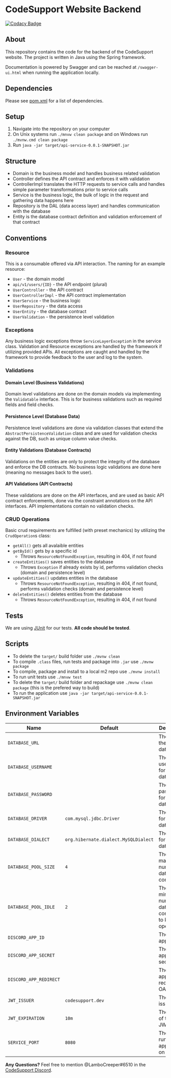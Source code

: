 # CodeSupport Website Backend

[![Codacy Badge](https://api.codacy.com/project/badge/Grade/448f0a0fbf14480ca9735246d3ade25f)](https://app.codacy.com/gh/codesupport/website-backend?utm_source=github.com&utm_medium=referral&utm_content=codesupport/website-backend&utm_campaign=Badge_Grade_Settings)

## About
This repository contains the code for the backend of the CodeSupport website. The project is written in Java using the Spring framework. 

Documentation is powered by Swagger and can be reached at `/swagger-ui.html` when running the application locally.

## Dependencies
Please see [pom.xml](https://github.com/codesupport/website-backend/blob/develop/pom.xml) for a list of dependencies.

## Setup
1. Navigate into the repository on your computer
2. On Unix systems run `./mnvw clean package` and on Windows run `./mvnw.cmd clean package`
3. Run `java -jar target/api-service-0.0.1-SNAPSHOT.jar`

## Structure
- Domain is the business model and handles business related validation
- Controller defines the API contract and enforces it with validation
- ControllerImpl translates the HTTP requests to service calls and handles simple parameter transformations prior to service calls
- Service is the business logic, the bulk of logic in the request and gathering data happens here
- Repository is the DAL (data access layer) and handles communication with the database
- Entity is the database contract definition and validation enforcement of that contract

## Conventions
### Resource
This is a consumable offered via API interaction. The naming for an example resource:
- `User` - the domain model
- `api/v1/users/{ID}` - the API endpoint (plural)
- `UserController` - the API contract
- `UserControllerImpl` - the API contract implementation
- `UserService` - the business logic
- `UserRepository` - the data access
- `UserEntity` - the database contract
- `UserValidation` - the persistence level validation

### Exceptions
Any business logic exceptions throw `ServiceLayerExceptio`n in the service class. Validation and Resource exceptions are handled by the framework if utilizing provided APIs. All exceptions are caught and handled by the framework to provide feedback to the user and log to the system.

### Validations
#### Domain Level (Business Validations)
Domain level validations are done on the domain models via implementing the `Validatable` interface. This is for business validations such as required fields and field checks.

#### Persistence Level (Database Data)
Persistence level validations are done via validation classes that extend the `AbstractPersistenceValidation` class and are used for validation checks against the DB, such as unique column value checks.

#### Entity Validations (Database Contracts)
Validations on the entities are only to protect the integrity of the database and enforce the DB contracts. No business logic validations are done here (meaning no messages back to the user).

#### API Validations (API Contracts)
These validations are done on the API interfaces, and are used as basic API contract enforcements, done via the constraint annotations on the API interfaces. API implementations contain no validation checks.

### CRUD Operations
Basic crud requirements are fulfilled (with preset mechanics) by utilizing the `CrudOperation`s class:
- `getAll()` gets all avalaible entities
- `getById()` gets by a specific id
  - Throws `ResourceNotFoundException`, resulting in 404, if not found
- `createEntities()` saves entities to the database
  - Throws `Exception` if already exists by id, performs validation checks (domain and persistence level)
- `updateEntities()` updates entities in the database
  - Throws `ResourceNotFoundException`, resulting in 404, if not found, performs validation checks (domain and persistence level)
- `deleteEntities()` deletes entities from the database
  - Throws `ResourceNotFoundException`, resulting in 404, if not found

## Tests
We are using [JUnit](https://junit.org/junit4/) for our tests. **All code should be tested**.

## Scripts
- To delete the `target/` build folder use `./mvnw clean`
- To compile `.class` files, run tests and package into `.jar` use `./mvnw package`
- To compile, package and install to a local m2 repo use `./mvnw install`
- To run unit tests use `./mnvw test`
- To delete the `target/` build folder and repackage use `./mvnw clean package` (this is the prefered way to build)
- To run the application use `java -jar target/api-service-0.0.1-SNAPSHOT.jar`

## Environment Variables
Name | Default | Description
---|---|---
`DATABASE_URL` |  | The URL to the database
`DATABASE_USERNAME` | | The username for the database
`DATABASE_PASSWORD` | | The password for the database
`DATABASE_DRIVER` | `com.mysql.jdbc.Driver` | The driver for the database
`DATABASE_DIALECT` | `org.hibernate.dialect.MySQLDialect ` | The dialect for the database
`DATABASE_POOL_SIZE` | `4` | The maximum number of database connections
`DATABASE_POOL_IDLE` | `2` | The minimum number of database connections to keep open
`DISCORD_APP_ID` | | The Discord app's ID
`DISCORD_APP_SECRET` | | The Discord app's secret
`DISCORD_APP_REDIRECT` | | The Discord app's redirect for OAuth
`JWT_ISSUER` | `codesupport.dev` | The JWT issuer
`JWT_EXPIRATION` | `10m` | The length of time a JWT lasts
`SERVICE_PORT` | `8080` | The port to run the application on

**Any Questions?** Feel free to mention @LamboCreeper#6510 in the [CodeSupport Discord](https://discord.gg/Hn9SETt).
